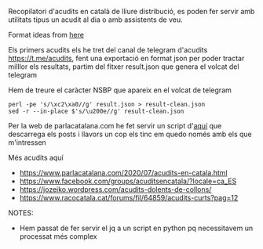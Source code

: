Recopilatori d'acudits en català de lliure distribució, es poden fer servir amb utilitats
tipus un acudit al dia o amb assistents de veu.

Format ideas from [here](https://github.com/kylecs/jokes-dataset-json)

Els primers acudits els he tret del canal de telegram d'acudits https://t.me/acudits, fent una exportació en format json
per poder tractar milllor els resultats, partim del fitxer result.json que genera el volcat del telegram

Hem de treure el caràcter NSBP que apareix en el volcat de telegram

    perl -pe 's/\xc2\xa0//g' result.json > result-clean.json
    sed -r --in-place $'s/\u200e//g' result-clean.json

Per la web de parlacatalana.com he fet servir un script d'[aquí](https://medium.com/@sandyshah1990/extracting-posts-article-texts-from-blogger-blogspot-a1fc0b788f75)
que descarrega els posts i llavors un cop els tinc em quedo només amb els que m'intressen

Més acudits aquí
- https://www.parlacatalana.com/2020/07/acudits-en-catala.html
- https://www.facebook.com/groups/acuditsencatala/?locale=ca_ES
- https://jozeiko.wordpress.com/acudits-dolents-de-collons/
- https://www.racocatala.cat/forums/fil/64859/acudits-curts?pag=12

NOTES:

- Hem passat de fer servir el jq a un script en python pq necessitavem un processat més complex